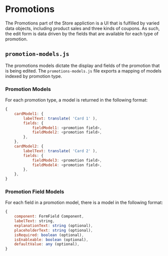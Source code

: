 Promotions
==========

The Promotions part of the Store appliction is a UI that is fulfilled by varied
data objects, including product sales and three kinds of coupons. As such, the
edit form is data driven by the fields that are available for each type of
promotion.

## `promotion-models.js`

The promotions models dictate the display and fields of the promotion that is
being edited. The `promotions-models.js` file exports a mapping of models indexed
by promotion type.

###	Promotion Models

For each promotion type, a model is returned in the following format:

```js
{
	cardModel1: {
		labelText: translate( 'Card 1' ),
		fields: {
			fieldModel1: <promotion field>,
			fieldModel2: <promotion field>,
		},
	},
	cardModel2: {
		labelText: translate( 'Card 2' ),
		fields: {
			fieldModel3: <promotion field>,
			fieldModel4: <promotion field>,
		},
	},
}
```

### Promotion Field Models

For each field in a promotion model, there is a model in the following format:

```js
{
	component: FormField Component,
	labelText: string,
	explanationText: string (optional),
	placeholderText: string (optional),
	isRequired: boolean (optional),
	isEnableable: boolean (optional),
	defaultValue: any (optional),
}
```

